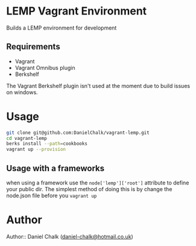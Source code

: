# LEMP Vagrant Environment

Builds a LEMP environment for development

## Requirements

- Vagrant
- Vagrant Omnibus plugin
- Berkshelf

The Vagrant Berkshelf plugin isn't used at the moment due to build issues on windows.

# Usage

```bash
git clone git@github.com:DanielChalk/vagrant-lemp.git
cd vagrant-lemp
berks install --path=cookbooks
vagrant up --provision
```

## Usage with a frameworks

when using a framework use the ```node['lemp']['root']``` attribute to define your public dir.
The simplest method of doing this is by change the node.json file before you ```vagrant up```

# Author

Author:: Daniel Chalk (<daniel-chalk@hotmail.co.uk>)
